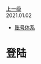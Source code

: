 <div class="extend-header">
<div class="info">
<a class="back" href="./">上一级</a>
<div class="mini">
<span>2021.01.02</span>
</div>
</div>
<div class="content">

<div class="custom-block links">
<ul class="desc">
<li><a href="/solution">账号体系</a></li>
</ul>
</div>
</div>
</div>
<div class="content-header">
<h1>登陆</h1>
</div>


